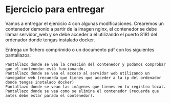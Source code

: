 # Ejercicio para entregar

Vamos a entregar el ejercicio 4 con algunas modificaciones. Crearemos un contenedor demonio a partir de la imagen nginx, el contenedor se debe llamar servidor_web y se debe acceder a él utilizando el puerto 8181 del ordenador donde tengas instalado docker.

Entrega un fichero comprimido o un documento pdf con los siguientes pantallazos:

    Pantallazo donde se vea la creación del contenedor y podamos comprobar que el contenedor está funcionando.
    Pantallazo donde se vea el acceso al servidor web utilizando un navegador web (recuerda que tienes que acceder a la ip del ordenador donde tengas instalado docker)
    Pantallazo donde se vean las imágenes que tienes en tu registro local.
    Pantallazo donde se vea como se elimina el contenedor (recuerda que antes debe estar parado el contenedor).
